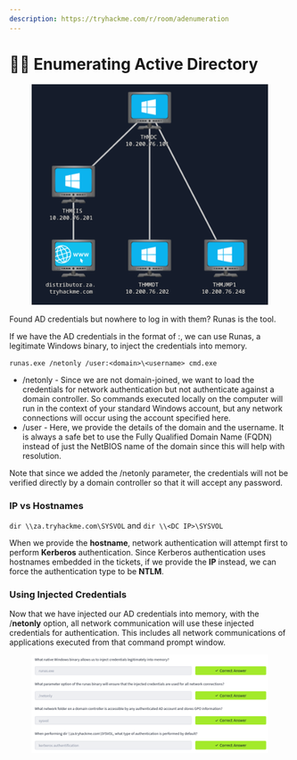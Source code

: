 ```yaml
---
description: https://tryhackme.com/r/room/adenumeration
---
```


# 🧑‍🍳 Enumerating Active Directory

<figure><img src="../../.gitbook/assets/image (793).png" alt=""><figcaption></figcaption></figure>

Found AD credentials but nowhere to log in with them? Runas is the tool.

If we have the AD credentials in the format of :, we can use Runas, a legitimate Windows binary, to inject the credentials into memory.

```
runas.exe /netonly /user:<domain>\<username> cmd.exe
```

* /netonly - Since we are not domain-joined, we want to load the credentials for network authentication but not authenticate against a domain controller. So commands executed locally on the computer will run in the context of your standard Windows account, but any network connections will occur using the account specified here.
* /user - Here, we provide the details of the domain and the username. It is always a safe bet to use the Fully Qualified Domain Name (FQDN) instead of just the NetBIOS name of the domain since this will help with resolution.

Note that since we added the /netonly parameter, the credentials will not be verified directly by a domain controller so that it will accept any password.

### IP vs Hostnames

`dir \\za.tryhackme.com\SYSVOL` and `dir \\<DC IP>\SYSVOL`

When we provide the **hostname**, network authentication will attempt first to perform **Kerberos** authentication. Since Kerberos authentication uses hostnames embedded in the tickets, if we provide the **IP** instead, we can force the authentication type to be **NTLM**.

### Using Injected Credentials

Now that we have injected our AD credentials into memory, with the /**netonly** option, all network communication will use these injected credentials for authentication. This includes all network communications of applications executed from that command prompt window.

<figure><img src="../../.gitbook/assets/image (794).png" alt=""><figcaption></figcaption></figure>
